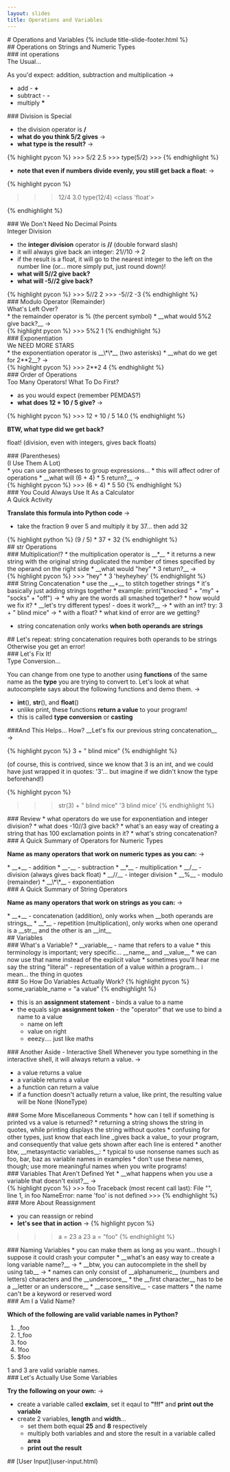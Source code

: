 ```yaml
---
layout: slides
title: Operations and Variables 
---
```

<section markdown="block" class="title-slide">
# Operations and Variables
{% include title-slide-footer.html %}
</section>

<section markdown="block">
##  Operations on Strings and Numeric Types
</section>

<section markdown="block">
### int operations 
<aside>The Usual...</aside>

As you'd expect: addition, subtraction and multiplication &rarr;

* add - __+__ 
* subtract - __-__
* multiply __\*__
</section>

<section markdown="block">
### Division is Special

* the division operator is __/__
* __what do you think 5/2 gives__ &rarr;			
* __what type is the result?__ &rarr;

<div class="incremental" markdown="block">
{% highlight pycon %}
>>> 5/2
2.5
>>> type(5/2)
<class 'float'>
>>> 
{% endhighlight %}

* __note that even if numbers divide evenly, you still get back a float__: &rarr;

{% highlight pycon %}
>>> 12/4
3.0
>>> type(12/4)
<class 'float'>
>>> 
{% endhighlight %}
</div>
</section>

<section markdown="block">
### We Don't Need No Decimal Points
<aside>Integer Division</aside>

* the __integer division__ operator is __//__ (double forward slash)
* it will always give back an integer: 21//10 &rarr; 2
* if the result is a float, it will go to the nearest integer to the left on the number line (or... more simply put, just round down)!
* __what will 5//2 give back?__
* __what will -5//2 give back?__

<div class="incremental" markdown="block">
{% highlight pycon %}
>>> 5//2
2
>>> -5//2
-3
{% endhighlight %}
</div>
</section>

<section markdown="block">
### Modulo Operator (Remainder)
<aside>What's Left Over?</aside>
* the remainder operator is % (the percent symbol)
* __what would 5%2 give back?__ &rarr;

<div class="incremental" markdown="block">
{% highlight pycon %}
>>> 5%2
1
{% endhighlight %}
</div>
</section>

<section markdown="block">
### Exponentiation 
<aside>We NEED MORE STARS</aside>
* the exponentiation operator is __\*\*__ (two asterisks)
* __what do we get for 2**2__? &rarr;

<div class="incremental" markdown="block">
{% highlight pycon %}
>>> 2**2
4
{% endhighlight %}
</div>
</section>

<section markdown="block">
### Order of Operations
<aside>Too Many Operators!  What To Do First?</aside>

* as you would expect (remember PEMDAS?)
* __what does 12 + 10 / 5  give?__ &rarr;

<div class="incremental" markdown="block">
{% highlight pycon %}
>>> 12 + 10 / 5
14.0
{% endhighlight %}

__BTW, what type did we get back?__

float! (division, even with integers, gives back floats)
</div>
</section>


<section markdown="block">
### (Parentheses)
<aside>(I Use Them A Lot)</aside>
* you can use parentheses to group expressions...
* this will affect odrer of operations
* __what will (6 + 4) * 5 return?__ &rarr;

<div class="incremental" markdown="block">
{% highlight pycon %}
>>> (6 + 4) * 5
50
{% endhighlight %}
</div>
</section>

<section markdown="block">
### You Could Always Use It As a Calculator
<aside>A Quick Activity</aside>

__Translate this formula into Python code__ &rarr;

* take the fraction 9 over 5 and multiply it by 37... then add 32

<div class="incremental" markdown="block">
{% highlight python %}
(9 / 5) * 37 + 32
{% endhighlight %}
</div>
</section>

<section markdown="block">
## str Operations
</section>

<section markdown="block">
### Multiplication!?
* the multiplication operator is __*__
* it returns a new string with the original string duplicated the number of times specified by the operand on the right side
* __what would "hey" * 3 return?__ &rarr;

<div class="incremental" markdown="block">
{% highlight pycon %}
>>> "hey" * 3
'heyheyhey'
{% endhighlight %}
</div>
</section>

<section markdown="block">
### String Concatenation
* use the __+__ to stitch together strings
* it's basically just adding strings together
* example: print("knocked " + "my" + "socks" + "off") &rarr;
* why are the words all smashed together? 
* how would we fix it? 
* __let's try different types! - does it work?__ &rarr;
	* with an int? try: 3 + " blind mice" &rarr;
	* with a float?
	* what kind of error are we getting?

<div class="incremental" markdown="block">

* string concatenation only works __when both operands are strings__

</div>

</section>

<section markdown="block">
## Let's repeat: string concatenation requires both operands to be strings

<aside>Otherwise you get an error!</aside>
</section>

<section markdown="block">
### Let's Fix It!
<aside>Type Conversion...</aside>

You can change from one type to another using __functions__ of the same name as the __type__ you are trying to convert to.  Let's look at what autocomplete says about the following functions and demo them.  &rarr;

* __int__(), __str__(), and __float__()
* unlike print, these functions __return a value__ to your program!
* this is called __type conversion__ or __casting__
</section>

<section markdown="block">
###And This Helps... How? 
__Let's fix our previous string concatenation__ &rarr;


{% highlight pycon %}
3 + " blind mice"
{% endhighlight %}

(of course, this is contrived, since we know that 3 is an int, and we could have just wrapped it in quotes: '3'... but imagine if we didn't know the type beforehand!)

<div class="incremental" markdown="block">

{% highlight pycon %}
>>> str(3) + " blind mice"
'3 blind mice'
{% endhighlight %}
</div>
</section>

<section markdown="block">
### Review
* what operators do we use for exponentiation and integer division?
* what does -10//3 give back?
* what's an easy way of creating a string that has 100 exclamation points in it? 
* what's string concatenation?
</section>

<section markdown="block">
### A Quick Summary of Operators for Numeric Types

__Name as many operators that work on numeric types as you can:__ &rarr;

<div class="incremental" markdown="block">
* __+__ - addition
* __-__ - subtraction
* __*__ - multiplication
* __/__ - division (always gives back float)
* __//__ - integer division
* __%__ - modulo (remainder)
* __\*\*__ - exponentiation
</div>
</section>

<section markdown="block">
### A Quick Summary of String Operators

__Name as many operators that work on strings as you can:__ &rarr;

<div class="incremental" markdown="block">
* __+__ - concatenation (addition), only works when __both operands are strings__
* __*__ - repetition (multiplication), only works when one operand is a __str__ and the other is an __int__
</div>
</section>


<section markdown="block">
## Variables
</section>

<section markdown="block">
### What's a Variable?
* __variable__ - name that refers to a value
* this terminology is important; very specific... __name__ and __value__
* we can now use that name instead of the explicit value
* sometimes you'll hear me say the string "literal" - representation of a value within a program... i mean... the thing in quotes
</section>

<section markdown="block">
### So How Do Variables Actually Work?
{% highlight pycon %}
some_variable_name = "a value"
{% endhighlight %}

* this is an __assignment statement__ - binds a value to a name
* the equals sign __assignment token__ - the "operator" that we use to bind a name to a value
	* name on left
	* value on right
	* eeezy.... just like maths
</section>

<section markdown="block">
### Another Aside - Interactive Shell
Whenever you type something in the interactive shell, it will always return a value. &rarr;

* a value returns a value
* a variable returns a value
* a function can return a value
* if a function doesn't actually return a value, like print, the resulting value will be None (NoneType)
</section>

<section markdown="block">
### Some More Miscellaneous Comments
* how can I tell if something is printed vs a value is returned?
	* returning a string shows the string in quotes, while printing displays the string without quotes
	* confusing for other types, just know that each line _gives back a value_ to your program, and consequently that value gets shown after each line is entered
* another btw, __metasyntactic variables__: 
	* typical to use nonsense names such as foo, bar, baz as variable names in examples
	* don't use these names, though; use more meaningful names when you write programs!

</section>

<section markdown="block">
### Variables That Aren't Defined Yet
* __what happens when you use a variable that doesn't exist?__ &rarr;	

<div class="incremental" markdown="block">
{% highlight pycon %}
>>> foo
Traceback (most recent call last):
  File "<pyshell#0>", line 1, in <module>
    foo
NameError: name 'foo' is not defined
>>> 
{% endhighlight %}
</div>
</section>

<section markdown="block">
### More About Reassignment

* you can reassign or rebind
* __let's see that in action__ &rarr;
{% highlight pycon %}
>>> a = 23
>>> a
23
>>> a = "foo"
{% endhighlight %}
</section>

<section markdown="block">
### Naming Variables
* you can make them as long as you want... though I suppose it could crash your computer
	* __what's an easy way to create a long variable name?__ &rarr;
	* __btw, you can autocomplete in the shell by using tab__ &rarr;
* names can only consist of __alphanumeric__ (numbers and letters) characters and the __underscore__
* the __first character__ has to be a __letter or an underscore__
* __case sensitive__ - case matters
* the name can't be a keyword or reserved word
</section>

<section markdown="block">
### Am I a Valid Name?

__Which of the following are valid variable names in Python?__

1. _foo
2. 1_foo
3. foo
4. 1foo
5. $foo

<div class="incremental" markdown="block">
1 and 3 are valid variable names.
</div>
</section>

<section markdown="block">
### Let's Actually Use Some Variables

__Try the following on your own:__ &rarr;

* create a variable called __exclaim__, set it eqaul to __"!!!"__ and __print out the variable__
* create 2 variables, __length__ and __width__... 
	* set them both equal __25__ and __8__ respectively
	* multiply both variables and and store the result in a variable called __area__
	* __print out the result__
</section>

<section markdown="block">
## [User Input](user-input.html)
</section>
